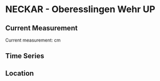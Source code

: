 # NECKAR - Oberesslingen Wehr UP

## Current Measurement

Current measurement: <Value topic="rivers/pegel-online/NECKAR/Oberesslingen-Wehr-UP/measurementValue"/> cm

## Time Series

<TimeSeries topic="rivers/pegel-online/NECKAR/Oberesslingen-Wehr-UP/measurementValue" period="week" />

## Location

<WorldMap>
  <Marker lat="48.721794754497246" lon="9.341293060757247" labelTopic="rivers/pegel-online/NECKAR/Oberesslingen-Wehr-UP/measurementValue" />
</WorldMap>
